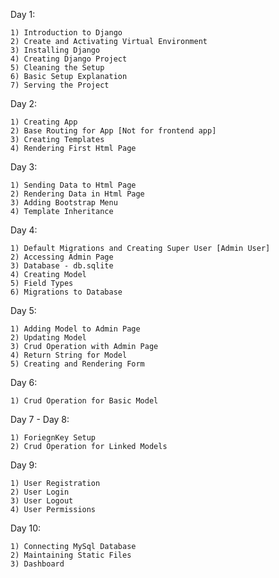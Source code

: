 <!-- Django Course -->

Day 1:

    1) Introduction to Django
    2) Create and Activating Virtual Environment
    3) Installing Django
    4) Creating Django Project
    5) Cleaning the Setup
    6) Basic Setup Explanation
    7) Serving the Project


Day 2:

    1) Creating App
    2) Base Routing for App [Not for frontend app]
    3) Creating Templates
    4) Rendering First Html Page


Day 3:

    1) Sending Data to Html Page
    2) Rendering Data in Html Page
    3) Adding Bootstrap Menu
    4) Template Inheritance


Day 4:

    1) Default Migrations and Creating Super User [Admin User]
    2) Accessing Admin Page
    3) Database - db.sqlite
    4) Creating Model
    5) Field Types
    6) Migrations to Database


Day 5:

    1) Adding Model to Admin Page
    2) Updating Model
    3) Crud Operation with Admin Page
    4) Return String for Model
    5) Creating and Rendering Form


Day 6:

    1) Crud Operation for Basic Model


Day 7 - Day 8:

    1) ForiegnKey Setup
    2) Crud Operation for Linked Models


Day 9:

    1) User Registration
    2) User Login
    3) User Logout
    4) User Permissions

Day 10:

    1) Connecting MySql Database
    2) Maintaining Static Files
    3) Dashboard